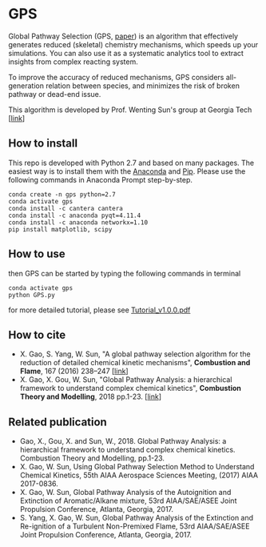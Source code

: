 # GPS

Global Pathway Selection (GPS, [paper](https://www.sciencedirect.com/science/article/pii/S0010218016000638)) is an algorithm that effectively generates reduced (skeletal) chemistry mechanisms, ​which speeds up your simulations. You can also use it as a systematic analytics tool to extract insights from complex reacting system.

To improve the accuracy of reduced mechanisms, GPS considers all-generation relation between species, and minimizes the risk of broken pathway or dead-end issue. 

This algorithm is developed by Prof. Wenting Sun's group at Georgia Tech [[link](http://sun.gatech.edu/)]

## How to install
This repo is developed with Python 2.7 and based on many packages. The easiest way is to install them with the [Anaconda](https://www.anaconda.com/distribution/) and [Pip](https://pip.pypa.io/en/stable/installing/). Please use the following commands in Anaconda Prompt step-by-step.

    conda create -n gps python=2.7
    conda activate gps
    conda install -c cantera cantera
    conda install -c anaconda pyqt=4.11.4
    conda install -c anaconda networkx=1.10
    pip install matplotlib, scipy

## How to use
then GPS can be started by typing the following commands in terminal

    conda activate gps
    python GPS.py

for more detailed tutorial, please see [Tutorial_v1.0.0.pdf](https://github.com/golsun/GPS/blob/master/Tutorial_v1.0.0.pdf)

## How to cite
* X. Gao, S. Yang, W. Sun, "A global pathway selection algorithm for the reduction of detailed chemical kinetic mechanisms", **Combustion and Flame**, 167 (2016) 238–247 [[link](https://www.sciencedirect.com/science/article/pii/S0010218016000638)]
* X. Gao, X. Gou, W. Sun, "Global Pathway Analysis: a hierarchical framework to understand complex chemical kinetics", **Combustion Theory and Modelling**, 2018 pp.1-23. [[link](https://www.tandfonline.com/doi/abs/10.1080/13647830.2018.1560503)]

## Related publication
* Gao, X., Gou, X. and Sun, W., 2018. Global Pathway Analysis: a hierarchical framework to understand complex chemical kinetics. Combustion Theory and Modelling, pp.1-23.
* X. Gao, W. Sun, Using Global Pathway Selection Method to Understand Chemical Kinetics, 55th AIAA Aerospace Sciences Meeting, (2017) AIAA 2017-0836.
* X. Gao, W. Sun, Global Pathway Analysis of the Autoignition and Extinction of Aromatic/Alkane mixture,  53rd AIAA/SAE/ASEE Joint Propulsion Conference, Atlanta, Georgia, 2017.
* S. Yang, X. Gao, W. Sun, Global Pathway Analysis of the Extinction and Re-ignition of a Turbulent Non-Premixed Flame,  53rd AIAA/SAE/ASEE Joint Propulsion Conference, Atlanta, Georgia, 2017.
